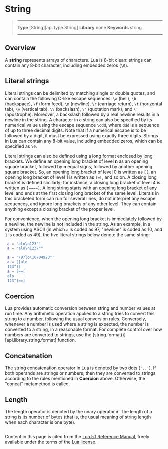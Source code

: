 # String

> --------------------- ------------------------------------------------------------------------------------------
> __Type__              [String][api.type.String]
> __Library__           none
> __Keywords__          string
> --------------------- ------------------------------------------------------------------------------------------

## Overview

A __string__ represents arrays of characters. Lua is 8-bit clean: strings can contain any 8-bit character, including embedded zeros (`\0`).

## Literal strings

Literal strings can be delimited by matching single or double quotes, and can contain the following C-like escape sequences: `\a` (bell), `\b` (backspace), `\f` (form feed), `\n` (newline), `\r` (carriage return), `\t` (horizontal tab), `\v` (vertical tab), `\\` (backslash), `\"` (quotation&nbsp;mark), and `\'` (apostrophe). Moreover, a backslash followed by a real newline results in a newline in the string. A character in a string can also be specified by its numerical value using the escape sequence `\ddd`, where `ddd` is a sequence of up to three decimal digits. Note that if a numerical escape is to be followed by a digit, it must be expressed using exactly three digits. Strings in Lua can contain any 8-bit value, including embedded zeros, which can be specified as `\0`.

Literal strings can also be defined using a long format enclosed by long brackets. We define an opening long bracket of level __n__ as an opening square bracket, followed by __n__ equal signs, followed by another opening square bracket. So, an opening long bracket of level 0 is written as `[[`, an opening long bracket of level 1 is written as `[=[`, and so on. A closing long bracket is defined similarly; for instance, a closing long bracket of level 4 is written as `]====]`. A long string starts with an opening long bracket of any level and ends at the first closing long bracket of the same level. Literals in this bracketed form can run for several lines, do not interpret any escape sequences, and ignore long brackets of any other level. They can contain anything except a closing bracket of the proper level.

For convenience, when the opening long bracket is immediately followed by a newline, the newline is not included in the string. As an example, in a system using ASCII (in which `a` is coded as 97, "newline" is coded as 10, and `1` is coded as 49), the five literal strings below denote the same string:

``````lua
 a = 'alo\n123"'
 a = "alo\n123\""

 a = '\97lo\10\04923"'
 a = [[alo
 123"]]
 a = [==[
 alo
 123"]==]
``````

## Coercion

Lua provides automatic conversion between string and number values at run time. Any arithmetic operation applied to a string tries to convert this string to a number, following the usual conversion rules. Conversely, whenever a number is used where a string is expected, the number is converted to a string, in a reasonable format. For complete control over how numbers are converted to strings, use the [string.format()][api.library.string.format] function.

## Concatenation

The string concatenation operator in Lua is denoted by two dots (`'..'`). If both operands are strings or numbers, then they are converted to strings according to the rules mentioned in __Coercion__ above. Otherwise, the "concat" metamethod is called.

## Length

The length operator is denoted by the unary operator `#`. The length of a string is its number of bytes (that is, the usual meaning of string length when each character is one byte).


##

Content in this page is cited from the [Lua 5.1 Reference Manual](http://www.lua.org/manual/5.1/), freely available under the terms of the [Lua&nbsp;license](http://www.lua.org/license.html).